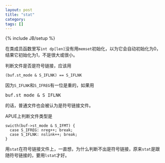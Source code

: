 ```yaml
---
layout: post
title: "stat"
category: 
tags: []
---
```

{% include JB/setup %}

在类成员函数里写`int dp[len]`没有用`memset`初始化，以为它会自动初始化为0，结果它初始化为1，不是很大或很小。

判断文件是否是符号链接，应该用

    (buf.st_mode & S_IFLNK) == S_IFLNK

因为`S_IFLNK`和`S_IFREG`有一位是重的，如果用
<pre>buf.st_mode & S_IFLNK</pre>
的话，普通文件也会被认为是符号链接文件。

APUE上判断文件类型是

    swicth(buf->st_mode & S_IFMT) {
      case S_IFREG: nreg++; break;
      case S_IFLNK: nslink++; break;
    }
    
用`stat`在符号链接文件上，一直想，为什么判断不出是符号链接，原来`stat`是跟随符号链接的，要用`lstat`才好。

